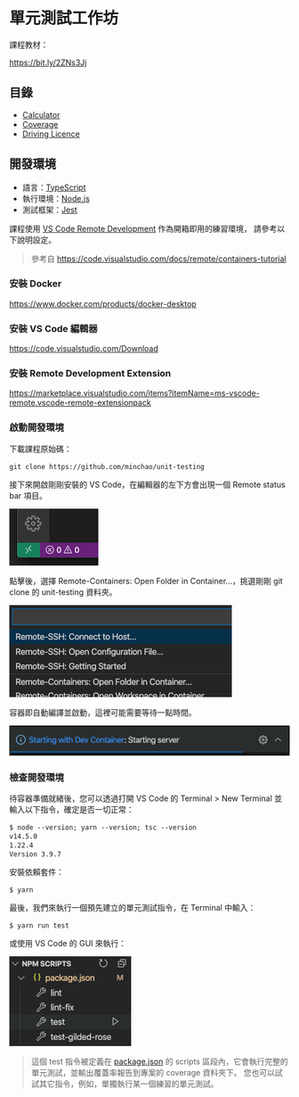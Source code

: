 # 單元測試工作坊

課程教材：

https://bit.ly/2ZNs3Jj

## 目錄

- [Calculator](src/first-unit-test)
- [Coverage](src/coverage)
- [Driving Licence](src/mock/driving-licence)

## 開發環境

- 語言：[TypeScript](https://www.typescriptlang.org/)
- 執行環境：[Node.js](https://nodejs.org/)
- 測試框架：[Jest](https://jestjs.io/)

課程使用 [VS Code Remote Development](https://code.visualstudio.com/docs/remote/remote-overview) 作為開箱即用的練習環境，
請參考以下說明設定。

> 參考自 https://code.visualstudio.com/docs/remote/containers-tutorial

### 安裝 Docker

https://www.docker.com/products/docker-desktop

### 安裝 VS Code 編輯器

https://code.visualstudio.com/Download

### 安裝 Remote Development Extension

https://marketplace.visualstudio.com/items?itemName=ms-vscode-remote.vscode-remote-extensionpack

### 啟動開發環境

下載課程原始碼：

```console
git clone https://github.com/minchao/unit-testing
```

接下來開啟剛剛安裝的 VS Code，在編輯器的左下方會出現一個 Remote status bar 項目。

![](assets/docs/remote-status-bar.png)

點擊後，選擇 Remote-Containers: Open Folder in Container...，挑選剛剛 git clone 的 unit-testing 資料夾。

![](assets/docs/remote-containers-commands.png)

容器即自動編譯並啟動，這裡可能需要等待一點時間。

![](assets/docs/dev-container-progress.png)

### 檢查開發環境

待容器準備就緒後，您可以透過打開 VS Code 的 Terminal > New Terminal 並輸入以下指令，確定是否一切正常：

```console
$ node --version; yarn --version; tsc --version
v14.5.0
1.22.4
Version 3.9.7
```

安裝依賴套件：

```console
$ yarn
```

最後，我們來執行一個預先建立的單元測試指令，在 Terminal 中輸入：

```console
$ yarn run test
```

或使用 VS Code 的 GUI 來執行：

![](assets/docs/npm-scripts.png)

> 這個 test 指令被定義在 [package.json](package.json) 的 scripts 區段內，它會執行完整的單元測試，並輸出覆蓋率報告到專案的 coverage 資料夾下。
> 您也可以試試其它指令，例如，單獨執行某一個練習的單元測試。
